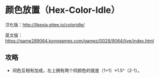 # 颜色放置（Hex-Color-Idle）

汉化版：http://likexia.gitee.io/coloridle/

英文版：https://game289064.konggames.com/gamez/0028/9064/live/index.html


## 攻略

* 同色互相有加成，左上拥有两个同颜色的就是（1+1）*1.5^（2-1）。